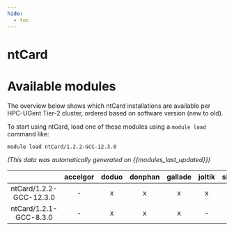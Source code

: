```yaml
---
hide:
  - toc
---
```


ntCard
======

# Available modules


The overview below shows which ntCard installations are available per HPC-UGent Tier-2 cluster, ordered based on software version (new to old).

To start using ntCard, load one of these modules using a `module load` command like:

```shell
module load ntCard/1.2.2-GCC-12.3.0
```

*(This data was automatically generated on {{modules_last_updated}})*  

| |accelgor|doduo|donphan|gallade|joltik|shinx|skitty|
| :---: | :---: | :---: | :---: | :---: | :---: | :---: | :---: |
|ntCard/1.2.2-GCC-12.3.0|-|x|x|x|x|-|x|
|ntCard/1.2.1-GCC-8.3.0|-|x|x|x|-|-|-|
